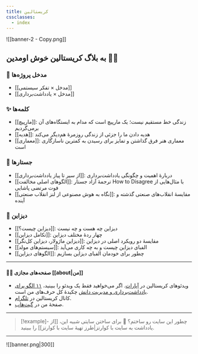 ```yaml
---
title: کریستالین
cssclasses:
  - index
---
```


![[banner-2 - Copy.png]]

## به بلاگ کریستالین خوش اومدین 🔮😁

###  🌳 مدخل پروژه‌ها

- [[مدخل × تفکر سیستمی]]
- [[مدخل  × یادداشت‌برداری]]

### ✨ کلمه‌ها

- [[مارپیچ]]: زندگی خط مستقیم نیست؛ یک مارپیچ است که مدام به ایستگاه‌های آن برمی‌گردیم
- [[هدیه]]: هدیه دادن ما را جزئی از زندگی روزمرهٔ هم‌دیگر می‌کند
- [[معماری]]: معماری هنر فرق گذاشتن و تمایز برای رسیدن به کمترین ناسازگاری است

### 📝 جستارها

- [[از سیر تا پیاز یادداشت‌برداری]]: دربارهٔ اهمیت و چگونگی یادداشت‌برداری
- [[الگوهای اصلی مخالفت]]: ترجمهٔ آزاد جستار How to Disagree با مثال‌هایی از فوت مرتضی پاشایی
- [[نگاه به هوش مصنوعی از لنز انقلاب صنعتی]]: مقایسهٔ انقلاب‌های صنعتی گذشته و آینده

### 🎨 دیزاین

- [[دیزاین چیست؟]]: دیزاین چه هست و چه نیست
- [[تکامل دیزاین]]: چهار ردهٔ مختلف دیزاین
- [[دیزاین ماژولار، دیزاین کل‌نگر]]: مقایسهٔ دو رویکرد اصلی در دیزاین
- [[سیستم‌های مولد]]: الفبای دیزاین چیست و به چه کاری می‌آید
- [[الگوهای دیزاین]]: چطور برای خودمان الفبای دیزاین بسازیم

---

#### 👨‍💻 صفحه‌های مجازی [[about|من]]

- ویدئوهای کریستالین در [آپارات](https://www.aparat.com/Crystalline). اگر می‌خواهید فقط یک ویدئو را ببینید، [۱۱ الگو برای یادداشت‌برداری و مدیریت دانش](https://www.aparat.com/v/a695xtm) چکیدهٔ کل حرف‌های من است.
- کانال کریستالین در [تلگرام](https://t.me/crystalline_channel).
- صفحهٔ من در [گیت‌هاب](https://github.com/eledah/). 

---

> [!example]- چطور این سایت رو ساختم؟
> 🍳 برای ساختن سایتی شبیه این، [[از یادداشت به سایت با کوارتز|طرز تهیهٔ سایت با کوارتز]] را ببینید.

---


![[banner.png|300]]